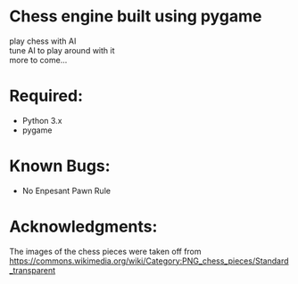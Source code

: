 # Chess engine built using pygame <br/>
play chess with AI  <br/>
tune AI to play around with it  <br/>
more to come... <br/>

# Required:
- Python 3.x
- pygame

# Known Bugs:
- No Enpesant Pawn Rule

# Acknowledgments:
The images of the chess pieces were taken off from https://commons.wikimedia.org/wiki/Category:PNG_chess_pieces/Standard_transparent
